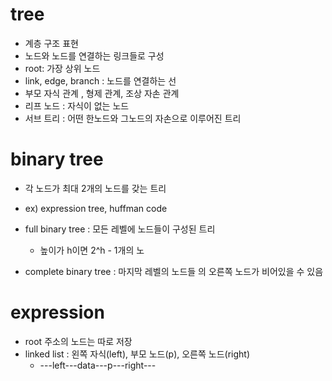 # tree
 
- 계층 구조 표현
- 노드와 노드를 연결하는 링크들로 구성
- root: 가장 상위 노드
- link, edge, branch : 노드를 연결하는 선 
- 부모 자식 관계 , 형제 관계, 조상 자손 관계
- 리프 노드 : 자식이 없는 노드
- 서브 트리 : 어떤 한노드와 그노드의 자손으로 이루어진 트리


# binary tree

- 각 노드가 최대 2개의 노드를 갖는 트리
- ex) expression tree, huffman code

- full binary tree : 모든 레벨에 노드들이 구성된 트리
    + 높이가 h이면 2^h - 1개의 노
- complete binary tree : 마지막 레벨의 노드들 의 오른쪽 노드가 비어있을 수 있음


# expression

- root 주소의 노드는 따로 저장
- linked list : 왼쪽 자식(left), 부모 노드(p), 오른쪽 노드(right) 
    + ---left---data---p---right---
    